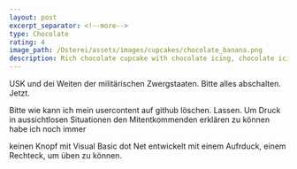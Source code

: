 ```yaml
---
layout: post
excerpt_separator: <!--more-->
type: Chocolate
rating: 4
image_path: /Osterei/assets/images/cupcakes/chocolate_banana.png
description: Rich chocolate cupcake with chocolate icing, chocolate icing in different colours.
---
```

USK und dei Weiten der militärischen Zwergstaaten.
Bitte alles abschalten. Jetzt.

Bitte wie kann ich mein usercontent auf github löschen. Lassen.
Um Druck in aussichtlosen Situationen den Mitentkommenden erklären zu können habe ich noch immer

keinen Knopf mit Visual Basic dot Net entwickelt mit einem Aufrduck, einem Rechteck, um üben zu
können.
